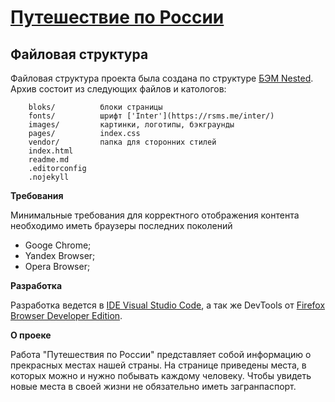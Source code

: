 # [Путешествие по России](https://v1ktorbro.github.io/russian-travel/)

## Файловая структура

Файловая структура проекта была создана по структуре [БЭМ Nested](https://ru.bem.info/methodology/filestructure/). Архив состоит из следующих файлов и катологов:

        bloks/          блоки страницы
        fonts/          шрифт ['Inter'](https://rsms.me/inter/)
        images/         картинки, логотипы, бэкграунды
        pages/          index.css
        vendor/         папка для сторонних стилей
        index.html
        readme.md
        .editorconfig
        .nojekyll

**Требования**

Минимальные требования для корректного отображения контента необходимо иметь браузеры последних поколений
* Googe Chrome;
* Yandex Browser;
* Opera Browser;

**Разработка**

Разработка ведется в [IDE Visual Studio Code](https://visualstudio.microsoft.com/ru/vs/), а так же DevTools от [Firefox Browser Developer Edition](https://www.mozilla.org/ru/firefox/developer/).

**О проеке**

Работа "Путешествия по России" представляет собой информацию о прекрасных местах нашей страны. На странице приведены места, в которых можно и нужно побывать каждому человеку. Чтобы увидеть новые места в своей жизни не обязательно иметь загранпаспорт.
